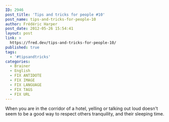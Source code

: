 ```yaml
---
ID: 2946
post_title: 'Tips and tricks for people #10'
post_name: tips-and-tricks-for-people-10
author: Frédéric Harper
post_date: 2012-05-26 15:54:41
layout: post
link: >
  https://fred.dev/tips-and-tricks-for-people-10/
published: true
tags:
  - '#tipsandtricks'
categories:
  - Brainer
  - English
  - FIX ANTIDOTE
  - FIX IMAGE
  - FIX LANGUAGE
  - FIX TAGS
  - FIX URL
---
```

<p>When you are in the corridor of a hotel, yelling or talking out loud doesn't seem to be a good way to respect others tranquility, and their sleeping time.</p> 